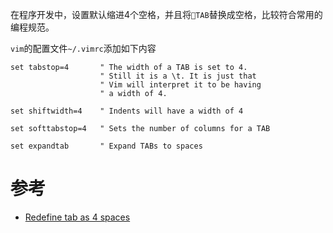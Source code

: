 在程序开发中，设置默认缩进4个空格，并且将`TAB`替换成空格，比较符合常用的编程规范。

`vim`的配置文件`~/.vimrc`添加如下内容

```
set tabstop=4       " The width of a TAB is set to 4.
                    " Still it is a \t. It is just that
                    " Vim will interpret it to be having
                    " a width of 4.

set shiftwidth=4    " Indents will have a width of 4

set softtabstop=4   " Sets the number of columns for a TAB

set expandtab       " Expand TABs to spaces
```

# 参考

* [Redefine tab as 4 spaces](http://stackoverflow.com/questions/1878974/redefine-tab-as-4-spaces)